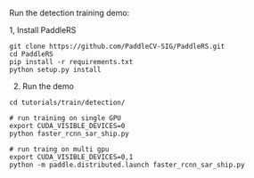 Run the detection training demo:

1, Install PaddleRS

```
git clone https://github.com/PaddleCV-SIG/PaddleRS.git
cd PaddleRS
pip install -r requirements.txt
python setup.py install
```


2. Run the demo

```
cd tutorials/train/detection/

# run training on single GPU
export CUDA_VISIBLE_DEVICES=0
python faster_rcnn_sar_ship.py

# run traing on multi gpu
export CUDA_VISIBLE_DEVICES=0,1
python -m paddle.distributed.launch faster_rcnn_sar_ship.py
```
